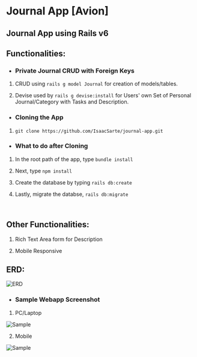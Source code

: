 # Journal App [Avion]

## Journal App using Rails v6

## Functionalities:

* ### **Private Journal CRUD with Foreign Keys**

1. CRUD using `rails g model Journal` for creation of models/tables. <br/>

2. Devise used by `rails g devise:install` for Users' own Set of Personal Journal/Category with Tasks and Description.

* ### **Cloning the App**

1. `git clone https://github.com/IsaacSarte/journal-app.git`


* ### **What to do after Cloning**

1. In the root path of the app, type `bundle install`

2. Next, type `npm install`

3. Create the database by typing `rails db:create`

4. Lastly, migrate the databse, `rails db:migrate`

<br/>

## Other Functionalities:

1. Rich Text Area form for Description

2. Mobile Responsive 

## ERD:

![ERD](https://scontent-xsp1-3.xx.fbcdn.net/v/t1.15752-9/260886917_540443567397215_2435191783320079728_n.png?_nc_cat=109&ccb=1-5&_nc_sid=ae9488&_nc_eui2=AeFpPMH3Yy5BYI2yLT1QBb7lXcMMzzIKMG1dwwzPMgowbZ7dv7SbjKC34hALBF273pN7it9J8yKvq91jiXNY4DBA&_nc_ohc=EL1Vd8uBEjAAX-rWitr&_nc_ht=scontent-xsp1-3.xx&oh=03_AVKiuCciGxs91PpK5tuvfQR8-6SsUXFyyJG7Jutfjy8iPA&oe=62339D6A)

* ### **Sample Webapp Screenshot**

1. PC/Laptop

![Sample](https://scontent.xx.fbcdn.net/v/t1.15752-9/p403x403/264000907_350551513553449_2770325762944251269_n.png?_nc_cat=107&ccb=1-5&_nc_sid=aee45a&_nc_eui2=AeEe8EA7UDpgDrmSAg6KDF8AJRH_7Z3XB6AlEf_tndcHoCWN8e_kP4i6JilsamoC_n30sj7TLFEX904PcJyeg_9D&_nc_ohc=_0RBxhX2o2YAX8mowQo&_nc_ad=z-m&_nc_cid=0&_nc_ht=scontent.xx&oh=03_AVJ9_trbbsSkbkRFRVJPVF-_vNcnYzkbJwpWtn9CkeO4aQ&oe=62309527)

2. Mobile

![Sample](https://scontent.xx.fbcdn.net/v/t1.15752-9/p320x320/273719104_1127938314659253_7309965073964268013_n.jpg?_nc_cat=109&ccb=1-5&_nc_sid=aee45a&_nc_eui2=AeHkW-tSxGg3iVz6R8FYYlJHmct77gVdHPCZy3vuBV0c8NrKZyWjzFVFxYAwXFfHgevjLVzwF3X6T-VPIcx8VJbC&_nc_ohc=DSMRsxWP9qEAX_jFdH9&_nc_ad=z-m&_nc_cid=0&_nc_ht=scontent.xx&oh=03_AVJ1BYurmXaYlOT3SVJmPoiUFWosRB5LN9H91Oovv-iYQQ&oe=6232B2ED)

